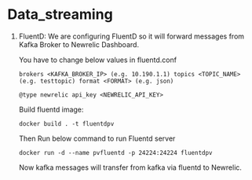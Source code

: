 # Data_streaming

1. FluentD: We are configuring FluentD so it will forward messages from Kafka Broker to Newrelic Dashboard.

    You have to change below values in fluentd.conf
    
    ``brokers <KAFKA_BROKER_IP> (e.g. 10.190.1.1)
    topics <TOPIC_NAME> (e.g. testtopic)
    format <FORMAT> (e.g. json)``
    
    ``@type newrelic
    api_key <NEWRELIC_API_KEY>``
    
    Build fluentd image:
    
    ``docker build . -t fluentdpv``
    
    Then Run below command to run Fluentd server
    
    ``docker run -d --name pvfluentd -p 24224:24224 fluentdpv``
    
    Now kafka messages will transfer from kafka via fluentd to Newrelic.
